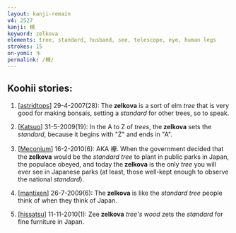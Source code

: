 ```yaml
---
layout: kanji-remain
v4: 2527
kanji: 槻
keyword: zelkova
elements: tree, standard, husband, see, telescope, eye, human legs
strokes: 15
on-yomi: キ
permalink: /槻/
---
```


## Koohii stories: 

1) [<a href="http://kanji.koohii.com/profile/astridtops">astridtops</a>] 29-4-2007(28): The<strong> zelkova</strong> is a sort of elm <em>tree</em> that is very good for making bonsais, setting a <em>standard</em> for other trees, so to speak.

2) [<a href="http://kanji.koohii.com/profile/Katsuo">Katsuo</a>] 31-5-2009(19): In the A to Z of <em>trees</em>, the<strong> zelkova</strong> sets the <em>standard</em>, because it begins with &quot;Z&quot; and ends in &quot;A&quot;.

3) [<a href="http://kanji.koohii.com/profile/Meconium">Meconium</a>] 16-2-2010(6): AKA 欅. When the government decided that the<strong> zelkova</strong> would be the <em>standard tree</em> to plant in public parks in Japan, the populace obeyed, and today the<strong> zelkova</strong> is the only <em>tree</em> you will ever see in Japanese parks (at least, those well-kept enough to observe the national <em>standard</em>).

4) [<a href="http://kanji.koohii.com/profile/mantixen">mantixen</a>] 26-7-2009(6): The<strong> zelkova</strong> is like the <em>standard tree</em> people think of when they think of Japan.

5) [<a href="http://kanji.koohii.com/profile/hissatsu">hissatsu</a>] 11-11-2010(1): Zee<strong> zelkova</strong> <em>tree&#039;s wood</em> zets the <em>standard</em> for fine furniture in Japan.

